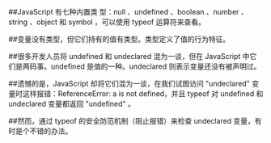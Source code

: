 ##JavaScript 有七种内置类 型：null 、undefined 、boolean 、number 、string 、object 和 symbol ，可以使用 typeof 运算符来查看。

##变量没有类型，但它们持有的值有类型。类型定义了值的行为特征。

##很多开发人员将 undefined 和 undeclared 混为一谈，但在 JavaScript 中它们是两码事。undefined 是值的一种。undeclared 则表示变量还没有被声明过。

##遗憾的是，JavaScript 却将它们混为一谈，在我们试图访问 "undeclared" 变量时这样报错：ReferenceError: a is not defined，并且 typeof 对 undefined 和 undeclared 变量都返回 "undefined" 。

##然而，通过 typeof 的安全防范机制（阻止报错）来检查 undeclared 变量，有时是个不错的办法。